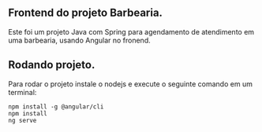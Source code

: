 ## Frontend do projeto Barbearia.

Este foi um projeto Java com Spring para agendamento de atendimento em uma barbearia, usando Angular no fronend.

## Rodando projeto.

Para rodar o projeto instale o nodejs e execute o seguinte comando em um terminal:

```
npm install -g @angular/cli
npm install
ng serve
```

